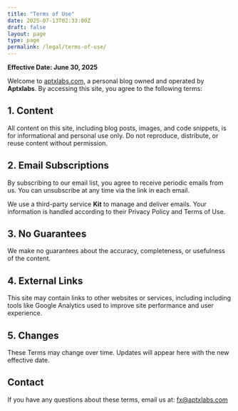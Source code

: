 ```yaml
---
title: "Terms of Use"
date: 2025-07-13T02:33:00Z
draft: false
layout: page
type: page
permalink: /legal/terms-of-use/
---
```


**Effective Date: June 30, 2025**

Welcome to <a href="https://aptxlabs.com" target="_blank" rel="noopener">aptxlabs.com</a>, a personal blog owned and operated by **Aptxlabs**. By accessing this site, you agree to the following terms:

## 1. Content

All content on this site, including blog posts, images, and code snippets, is for informational and personal use only. Do not reproduce, distribute, or reuse content without permission.

## 2. Email Subscriptions

By subscribing to our email list, you agree to receive periodic emails from us. You can unsubscribe at any time via the link in each email.

We use a third-party service **Kit** to manage and deliver emails. Your information is handled according to their Privacy Policy and Terms of Use.

## 3. No Guarantees

We make no guarantees about the accuracy, completeness, or usefulness of the content.

## 4. External Links

This site may contain links to other websites or services, including including tools like Google Analytics used to improve site performance and user experience.

## 5. Changes

These Terms may change over time. Updates will appear here with the new effective date.

## Contact

If you have any questions about these terms, email us at: [fx@aptxlabs.com](mailto:fx@aptxlabs.com)